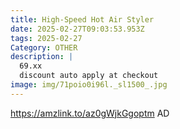 ```yaml
---
title: High-Speed Hot Air Styler
date: 2025-02-27T09:03:53.953Z
tags: 2025-02-27
Category: OTHER
description: |
  69.xx
  discount auto apply at checkout 
image: img/71poio0i96l._sl1500_.jpg
---
```

 https://amzlink.to/az0gWjkGgoptm
AD